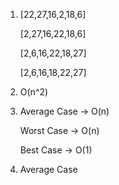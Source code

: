 1. [22,27,16,2,18,6]

   [2,27,16,22,18,6]

   [2,6,16,22,18,27]

   [2,6,16,18,22,27]

2. O(n^2)

3. Average Case -> O(n)

   Worst Case -> O(n)

   Best Case -> O(1)

4. Average Case
